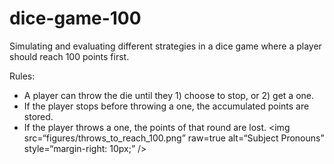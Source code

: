 # dice-game-100
Simulating and evaluating different strategies in a dice game where a player should reach 100 points first.


Rules:
 * A player can throw the die until they 1) choose to stop, or 2) get a one.
 * If the player stops before throwing a one, the accumulated points are stored.
 * If the player throws a one, the points of that round are lost.
<img src=“figures/throws_to_reach_100.png”
raw=true
alt=“Subject Pronouns”
style=“margin-right: 10px;”
/>
